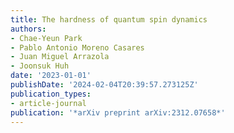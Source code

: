 ```yaml
---
title: The hardness of quantum spin dynamics
authors:
- Chae-Yeun Park
- Pablo Antonio Moreno Casares
- Juan Miguel Arrazola
- Joonsuk Huh
date: '2023-01-01'
publishDate: '2024-02-04T20:39:57.273125Z'
publication_types:
- article-journal
publication: '*arXiv preprint arXiv:2312.07658*'
---
```

